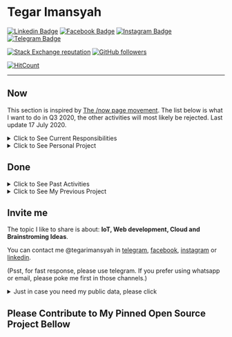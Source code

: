 # Tegar Imansyah

[![Linkedin Badge](https://img.shields.io/badge/--gray?style=for-the-badge&logo=Linkedin&label=Project%20%26%20Professional%20Activity)](https://www.linkedin.com/in/tegarimansyah/) 
[![Facebook Badge](http://img.shields.io/badge/--gray?style=for-the-badge&logo=Facebook&label=Daily%20Activity)](https://facebook.com/tegarimansyah)
[![Instagram Badge](http://img.shields.io/badge/--gray?style=for-the-badge&logo=Instagram&label=Photoshoot%20%26%20Inspiration)](https://instagram.com/tegarimansyah)
[![Telegram Badge](http://img.shields.io/badge/--gray?style=for-the-badge&logo=Telegram&label=Chat%20via%20Telegram)](https://t.me/tegarimansyah)

[![Stack Exchange reputation](https://img.shields.io/stackexchange/stackoverflow/r/10562487?label=Tegar%27s%20Reputation&style=social&logo=Stackoverflow)](https://stackoverflow.com/users/10562487)
[![GitHub followers](https://img.shields.io/github/followers/tegarimansyah?label=Follower&style=social)](https://github.com/tegarimansyah?tab=followers) 

[![HitCount](http://hits.dwyl.com/tegarimansyah/tegarimansyah.svg)](http://hits.dwyl.com/tegarimansyah/tegarimansyah)

---

## Now

This section is inspired by [The /now page movement](https://sivers.org/nowff). The list below is what I want to do in Q3 2020, the other activities will most likely be rejected. Last update 17 July 2020.

<details>
<summary>Click to See Current Responsibilities</summary>

### Current Responsibilities

- Working in [Alterra](https://alterra.id) Malang as a Software Architect.
- IoT Specialist in [PiTech System](https://www.linkedin.com/company/pitech-system/), Start Up that developing Poultry Farming 
- Advising and oversees [Surabaya.py](https://t.me/surabayadotpy), Surabaya Python User Group.
- Organize some tech community: 
    - [Python Indonesia](https://t.me/pythonID)
    - Python Conference APAC 2020 [Country Representative](https://wiki.python.org/moin/PyConAPAC/Community)
    - [Jatim Developer Day - Web Division](https://github.com/jatimdevday)
    - [GDG Cloud Surabaya](https://gdg.community.dev/gdg-cloud-surabaya/)
- Sharing knowledge in some tech communities. _The current limit is at most once in a quarter of the year_.
</details>


<details>
<summary>Click to See Personal Project</summary>

### Personal Project, Start Now!

The Project I want to start this quarter

- [ ] Qur'an Project
  - [x] [Tadarus Al Qur'an](https://quran.urusan.id/tadarus) Web Platform
  - [ ] Tahsin Web Platform
- [ ] Product Photography
- [ ] Hydroponics
</details>

## Done

<details>
<summary>Click to See Past Activities</summary>

### Past Activities

Activities that worth mentioning in public [written here](https://github.com/tegarimansyah/tegarimansyah/blob/master/past_activities.md), including my talk or workshop. If you want to invite me for seminar or workshop, please refer to the section below.

</details>

<details>
<summary>Click to See My Previous Project</summary>

> To be added

</details>

## Invite me

The topic I like to share is about: **IoT, Web development, Cloud and Brainstroming Ideas**. 

You can contact me @tegarimansyah in [telegram](https://t.me/tegarimansyah), [facebook](https://fb.me/tegarimansyah), [instagram](https://instagram.com/tegarimansyah) or [linkedin](https://linkedin.com/in/tegarimansyah). 

(Psst, for fast response, please use telegram. If you prefer using whatsapp or email, please poke me first in those channels.)

<details>
<summary>Just in case you need my public data, please click</summary>

* **My Full Name**: Tegar Imansyah
* **Title** (Please use as appropriate)
  * Software Engineer
  * IoT Enthusiast 
  * Software Architect at Alterra 
* **Picture**: [Click Here](https://github.com/tegarimansyah/tegarimansyah/blob/master/me.jpeg)

</details>

## Please Contribute to My Pinned Open Source Project Bellow

